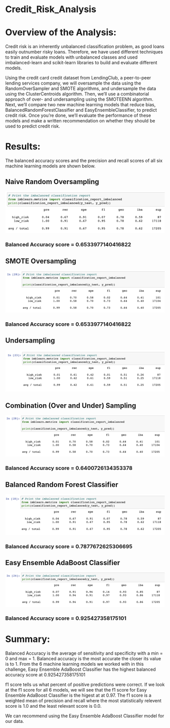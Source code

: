 # Credit_Risk_Analysis

# Overview of the Analysis:
Credit risk is an inherently unbalanced classification problem, as good loans easily outnumber risky loans. Therefore, we have used different techniques to train and evaluate models with unbalanced classes and used imbalanced-learn and scikit-learn libraries to build and evaluate different models.

Using the credit card credit dataset from LendingClub, a peer-to-peer lending services company, we will oversample the data using the RandomOverSampler and SMOTE algorithms, and undersample the data using the ClusterCentroids algorithm. Then, we’ll use a combinatorial approach of over- and undersampling using the SMOTEENN algorithm. Next, we’ll compare two new machine learning models that reduce bias, BalancedRandomForestClassifier and EasyEnsembleClassifier, to predict credit risk. Once you’re done, we’ll evaluate the performance of these models and make a written recommendation on whether they should be used to predict credit risk.

# Results:
The balanced accuracy scores and the precision and recall scores of all six machine learning models are shown below. 

## Naive Random Oversampling

![photo1](Images/photo1.png)

### Balanced Accuracy score = 0.6533977140416822

## SMOTE Oversampling

![photo2](Images/photo2.png)

### Balanced Accuracy score = 0.6533977140416822

## Undersampling

![photo3](Images/photo3.png)

## Combination (Over and Under) Sampling

![photo4](Images/photo4.png)

### Balanced Accuracy score = 0.6400726134353378

## Balanced Random Forest Classifier

![photo5](Images/photo5.png)

### Balanced Accuracy score = 0.7877672625306695

## Easy Ensemble AdaBoost Classifier

![photo6](Images/photo6.png)

### Balanced Accuracy score = 0.925427358175101

# Summary:
Balanced Accuracy is the average of sensitivity and specificity with a min = 0 and max = 1. Balanced accuracy is the most accurate the closer its value is to 1. From the 6 machine learning models we worked with in this challenge, Easy Ensemble AdaBoost Classifier has the highest balanced accuracy score at 0.925427358175101

f1 score tells us what percent of positive predictions were correct. If we look at the f1 score for all 6 models, we will see that the f1 score for Easy Ensemble AdaBoost Classifier is the higest at at 0.97. The f1 score is a weighted mean of precision and recall where the most statistically relevent score is 1.0 and the least relevant score is 0.0.

We can recommend using the Easy Ensemble AdaBoost Classifier model for our data.
